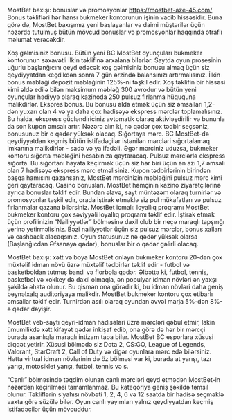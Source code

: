 MostBet baxışı: bonuslar və promosyonlar https://mostbet-aze-45.com/
Bonus təklifləri hər hansı bukmeker kontorunun işinin vacib hissəsidir. Buna görə də, MostBet baxışımız yeni başlayanlar və daimi müştərilər üçün nəzərdə tutulmuş bütün mövcud bonuslar və promosyonlar haqqında ətraflı məlumat verəcəkdir.

Xoş gəlmisiniz bonusu. Bütün yeni BC MostBet oyunçuları bukmeker kontorunun səxavətli ilkin təklifinə arxalana bilərlər. Saytda oyun prosesinin uğurlu başlanğıcını qeyd edəcək xoş gəlmisiniz bonusu almaq üçün siz qeydiyyatdan keçdikdən sonra 7 gün ərzində balansınızı artırmalısınız. İlkin bonus məbləği depozit məbləğinin 125%-ni təşkil edir. Xoş təklifin bir hissəsi kimi əldə edilə bilən maksimum məbləğ 300 avrodur və bütün yeni oyunçular hədiyyə olaraq kazinoda 250 pulsuz fırlanma hüququna malikdirlər.
Ekspres bonus. Bu bonusu əldə etmək üçün siz əmsalları 1,2-dən yuxarı olan 4 və ya daha çox hadisəyə ekspress mərclər toplamalısınız. Bu halda, ekspress gücləndiriciniz avtomatik olaraq aktivləşdirilir və bununla da son kupon əmsalı artır. Nəzərə alın ki, nə qədər çox tədbir seçsəniz, bonusunuz bir o qədər yüksək olacaq.
Sığortaya mərc. BC MostBet-də qeydiyyatdan keçmiş bütün istifadəçilər istənilən mərcləri sığortalamaq imkanına malikdirlər - sadə və ya ifadəli. Əgər mərciniz uduzsa, bukmeker kontoru sığorta məbləğini hesabınıza qaytaracaq.
Pulsuz mərclərlə ekspress sığorta. Bu sığortanı həyata keçirmək üçün siz hər biri üçün ən azı 1,7 əmsalı olan 7 hadisəyə ekspress mərc etməlisiniz. Kupon tədbirlərinin birindən başqa hamısını qazansanız, MostBet mərcinizin məbləğini pulsuz mərc kimi geri qaytaracaq.
Casino bonusları. MostBet həmçinin kazino ziyarətçilərinə ayrıca bonuslar təklif edir. Bundan əlavə, sayt müntəzəm olaraq turnirlər və promosyonlar təşkil edir, orada iştirak etməklə siz pul mükafatları və pulsuz fırlanmalar qazana bilərsiniz.
MostBet icmalı: loyallıq proqramı
MostBet bukmeker kontoru çox səviyyəli loyallıq proqramı təklif edir. İştirak etmək üçün profilinizin “Nailiyyətlər” bölməsinə daxil olub bir neçə maraqlı tapşırığı yerinə yetirməlisiniz. Bəzi nailiyyətlər üçün siz pulsuz mərclər, bonus xalları və cashback alacaqsınız. Oyun statusunuz nə qədər yüksək olarsa (Başlanğıcdan Əfsanəyə qədər), bonuslar bir o qədər gəlirli olacaq.

MostBet baxışı: xətt və boya
MostBet onlayn bukmeker kontoru 20-dən çox müxtəlif idman növü üzrə müxtəlif tədbirlər təklif edir - futbol və basketboldan tutmuş bandi və florbola qədər. Əlbəttə ki, futbol, ​​tennis, basketbol və xokkey də daxil olmaqla, ən populyar idman növləri ən yaxşı şəkildə əhatə olunur. Bu qismən ona görədir ki, bu idman növləri daha geniş beynəlxalq auditoriyaya malikdir. MostBet bukmeker kontoru çox etibarlı əmsallar təklif edir. Turnirdən asılı olaraq oyundan əvvəl marja 5%-dən 8%-ə qədər dəyişir.

MostBet veb-saytı qeyri-idman hadisələri üzrə mərcləri qəbul etmir, lakin ümumilikdə xətt kifayət qədər inkişaf edib, ona görə də hər bir mərcçi burada asanlıqla maraqlı intizam tapa bilər. MostBet BC esporlara xüsusi diqqət yetirir. Xüsusi bölmədə siz Dota 2, CS:GO, League of Legends, Valorant, StarCraft 2, Call of Duty və digər oyunlara mərc edə bilərsiniz. Hətta virtual idman növlərinin də öz bölməsi var ki, burada at yarışı, tazı yarışı, motosiklet yarışı, futbol, ​​tennis və s.

“Canlı” bölməsində təqdim olunan canlı mərcləri qeyd etmədən MostBet-in nəzərdən keçirilməsi tamamlanmaz. Bu kateqoriya geniş şəkildə təmsil olunur. Təkliflərin siyahısı növbəti 1, 2, 4, 6 və 12 saatda bir hadisə seçməklə vaxta görə süzülə bilər. Oyun canlı yayımları yalnız qeydiyyatdan keçmiş istifadəçilər üçün mövcuddur.
